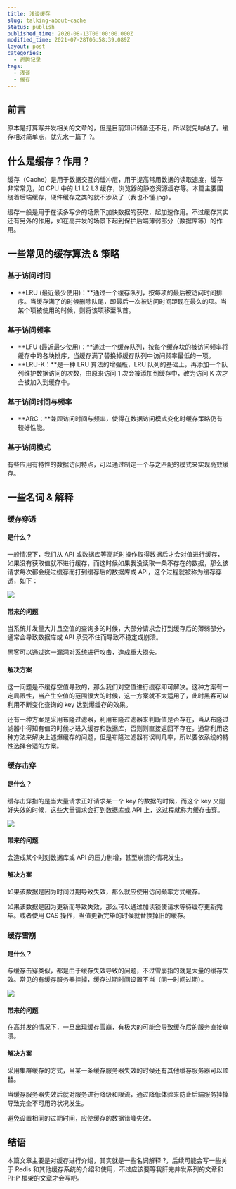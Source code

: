 ```yaml
---
title: 浅谈缓存
slug: talking-about-cache
status: publish
published_time: 2020-08-13T00:00:00.000Z
modified_time: 2021-07-28T06:58:39.089Z
layout: post
categories:
  - 折腾记录
tags:
  - 浅谈
  - 缓存
---
```


## 前言

原本是打算写并发相关的文章的，但是目前知识储备还不足，所以就先咕咕了。缓存相对简单点，就先水一篇了 ?。

## 什么是缓存？作用？

缓存（Cache）是用于数据交互的缓冲层，用于提高常用数据的读取速度，缓存非常常见，如 CPU 中的 L1 L2 L3 缓存，浏览器的静态资源缓存等。本篇主要围绕着后端缓存，硬件缓存之类的就不涉及了（我也不懂.jpg）。

缓存一般是用于在读多写少的场景下加快数据的获取，起加速作用。不过缓存其实还有另外的作用，如在高并发的场景下起到保护后端薄弱部分（数据库等）的作用。

## 一些常见的缓存算法 & 策略

### 基于访问时间

- **LRU (最近最少使用)：**通过一个缓存队列，按每项的最后被访问时间排序。当缓存满了的时候删除队尾，即最后一次被访问时间距现在最久的项。当某个项被使用的时候，则将该项移至队首。

### 基于访问频率

- **LFU (最近最少使用)：**通过一个缓存队列，按每个缓存块的被访问频率将缓存中的各块排序，当缓存满了替换掉缓存队列中访问频率最低的一项。
- **LRU-K：**是一种 LRU 算法的增强版，LRU 队列的基础上，再添加一个队列维护数据访问的次数，由原来访问 1 次会被添加到缓存中，改为访问 K 次才会被加入到缓存中。

### 基于访问时间与频率

- **ARC：**兼顾访问时间与频率，使得在数据访问模式变化时缓存策略仍有较好性能。

### 基于访问模式

有些应用有特性的数据访问特点，可以通过制定一个与之匹配的模式来实现高效缓存。

## 一些名词 & 解释

### 缓存穿透

#### 是什么？

一般情况下，我们从 API 或数据库等高耗时操作取得数据后才会对值进行缓存，如果没有获取值就不进行缓存，而这时候如果我没读取一条不存在的数据，那么该请求每次都会绕过缓存而打到缓存后的数据库或 API，这个过程就被称为缓存穿透，如下：

![](images/809f6d73-5ee1-4245-bef8-6734d4173de2.jpg)

#### 带来的问题

当系统并发量大并且空值的查询多的时候，大部分请求会打到缓存后的薄弱部分，通常会导致数据库或 API 承受不住而导致不稳定或崩溃。

黑客可以通过这一漏洞对系统进行攻击，造成重大损失。

#### 解决方案

这一问题是不缓存空值导致的，那么我们对空值进行缓存即可解决。这种方案有一定局限性，当产生空值的范围很大的时候，这一方案就不太适用了，此时黑客可以利用不断变化查询的 key 达到爆缓存的效果。

还有一种方案是采用布隆过滤器，利用布隆过滤器来判断值是否存在，当从布隆过滤器中得知有值的时候才进入缓存和数据库，否则则直接返回不存在。通常利用这种方法来解决上述爆缓存的问题，但是布隆过滤器有误判几率，所以要依系统的特性选择合适的方案。

### 缓存击穿

#### 是什么？

缓存击穿指的是当大量请求正好请求某一个 key 的数据的时候，而这个 key 又刚好失效的时候，这些大量请求会打到数据库或 API 上，这过程就称为缓存击穿。

![](images/77916f18-856d-427b-a3c2-19873ecf23c1.jpg)

#### 带来的问题

会造成某个时刻数据库或 API 的压力剧增，甚至崩溃的情况发生。

#### 解决方案

如果该数据是因为时间过期导致失效，那么就应使用访问频率方式缓存。

如果该数据是因为更新而导致失效，那么可以通过加读锁使请求等待缓存更新完毕。或者使用 CAS 操作，当值更新完毕的时候就替换掉旧的缓存。

### 缓存雪崩

#### 是什么？

与缓存击穿类似，都是由于缓存失效导致的问题，不过雪崩指的就是大量的缓存失效。常见的有缓存服务器挂掉，缓存过期时间设置不当（同一时间过期）。

![](images/5121966a-8010-449a-8465-0677d4aa0cfd.jpg)

#### 带来的问题

在高并发的情况下，一旦出现缓存雪崩，有极大的可能会导致缓存后的服务直接崩溃。

#### 解决方案

采用集群缓存的方式，当某一条缓存服务器失效的时候还有其他缓存服务器可以顶替。

当缓存服务器失效后就对服务进行降级和限流，通过降低体验来防止后端服务挂掉导致完全不可用的状况发生。

避免设置相同的过期时间，应使缓存的数据错峰失效。

## 结语

本篇文章主要是对缓存进行介绍，其实就是一些名词解释 ?，后续可能会写一些关于 Redis 和其他缓存系统的介绍和使用，不过应该要等我肝完并发系列的文章和 PHP 框架的文章才会写吧。
